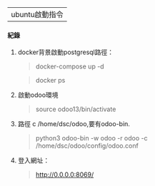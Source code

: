 <table>
    <tr>
        <td>ubuntu啟動指令</td>
    </tr>
</table>

#### 紀錄 
1. docker背景啟動postgresql路徑：
    > docker-compose up -d
    
    > docker ps 
    
2. 啟動odoo環境
    > source odoo13/bin/activate

3. 路徑 c /home/dsc/odoo,要有odoo-bin.
    > python3 odoo-bin -w odoo -r odoo -c /home/dsc/odoo/config/odoo.conf

4. 登入網址：
   > http://0.0.0.0:8069/
